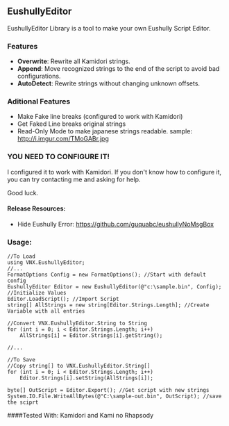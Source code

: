## EushullyEditor
EushullyEditor Library is a tool to make your own Eushully Script Editor.

### Features
- **Overwrite**: Rewrite all Kamidori strings.
- **Append**: Move recognized strings to the end of the script to avoid bad configurations.
- **AutoDetect**: Rewrite strings without changing unknown offsets.

### Aditional Features
- Make Fake line breaks (configured to work with Kamidori)<br>
- Get Faked Line breaks original strings
- Read-Only Mode to make japanese strings readable. sample: http://i.imgur.com/TMoGABr.jpg


### YOU NEED TO CONFIGURE IT!
I configured it to work with Kamidori. If you don't know how to configure it, you can try
contacting me and asking for help.

Good luck.

#### Release Resources:
- Hide Eushully Error: https://github.com/guquabc/eushullyNoMsgBox


### Usage:


    //To Load
    using VNX.EushullyEditor;
    //...
    FormatOptions Config = new FormatOptions(); //Start with default config
    EushullyEditor Editor = new EushullyEditor(@"c:\sample.bin", Config); //Initialize Values
    Editor.LoadScript(); //Import Script
    string[] AllStrings = new string[Editor.Strings.Length]; //Create Variable with all entries
    
    //Convert VNX.EushullyEditor.String to String
    for (int i = 0; i < Editor.Strings.Length; i++)
        AllStrings[i] = Editor.Strings[i].getString();
    
    //...
    
    //To Save
    //Copy string[] to VNX.EushullyEditor.String[]
    for (int i = 0; i < Editor.Strings.Length; i++)
        Editor.Strings[i].setString(AllStrings[i]);
    
    byte[] OutScript = Editor.Export(); //Get script with new strings
    System.IO.File.WriteAllBytes(@"C:\sample-out.bin", OutScript); //save the sciprt


####Tested With: Kamidori and Kami no Rhapsody
